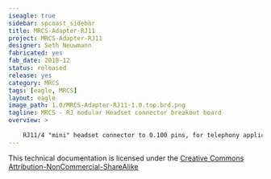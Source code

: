```yaml
---
iseagle: true
sidebar: spcoast_sidebar
title: MRCS-Adapter-RJ11
project: MRCS-Adapter-RJ11
designer: Seth Neuwmann
fabricated: yes
fab_date: 2018-12
status: released
release: yes
category: MRCS
tags: [eagle, MRCS]
layout: eagle
image_path: 1.0/MRCS-Adapter-RJ11-1.0.top.brd.png
tagline: MRCS - RJ modular Headset connector breakout board
overview: >
    
    RJ11/4 "mini" headset connector to 0.100 pins, for telephony applications
---
```



This technical documentation is licensed under the [Creative Commons Attribution-NonCommercial-ShareAlike](https://creativecommons.org/licenses/by-nc-sa/3.0/)
